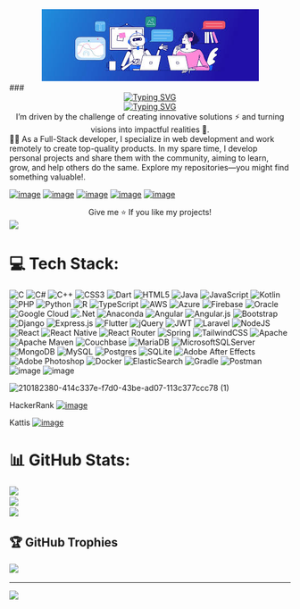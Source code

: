 <div width="100%" align="center"><a href="#"><img src="https://github.com/DanielSemu/DanielSemu/blob/main/banner.png"/></a></div> 
### <div align="center"><a href="#"><img src="https://readme-typing-svg.demolab.com?font=Fira+Code&weight=600&size=25&pause=1000&multiline=true&width=345&height=40&lines=Hi+%F0%9F%91%8B%F0%9F%8F%BB%2C+I'm+Daniel Semu+" alt="Typing SVG" /></a>
</div> 
 <div align="center"> <a href="#"><img src="https://readme-typing-svg.demolab.com?font=Fira+Code&pause=1000&multiline=true&width=735&height=60&lines=Innovative+Full-Stack+Developer+Crafting+Seamless+and+Scalable+Web+Solutions+for+Enhanced+User+Experiences" alt="Typing SVG" /></a></div>
<div align="center"> I’m driven by the challenge of creating innovative solutions ⚡ and turning visions into impactful realities 🚀.</div>
👨‍💻 As a Full-Stack developer, I specialize in web development and work remotely to create top-quality products. In my spare time, I develop personal projects and share them with the community, aiming to learn, grow, and help others do the same. Explore my repositories—you might find something valuable!.


<!--
**Benawi/Benawi** is a ✨ _special_ ✨ repository because its `README.md` (this file) appears on your GitHub profile.

Here are some ideas to get you started:

- 🔭 I’m currently working on ...
- 🌱 I’m currently learning ...
- 👯 I’m looking to collaborate on ...
- 🤔 I’m looking for help with ...
- 💬 Ask me about ...
- 📫 How to reach me: ...
- 😄 Pronouns: ...
- ⚡ Fun fact: ...
--> 
[![image](https://user-images.githubusercontent.com/21217148/210181196-e06aabd4-57e9-430d-9c75-f550f478321c.png)](https://www.linkedin.com/in/daniel-semu-325579272/) 
[![image](https://user-images.githubusercontent.com/21217148/210183603-9e7ef12d-4452-4120-90a0-e9b31258e891.png)](https://github.com/DanielSemu)
[![image](https://user-images.githubusercontent.com/21217148/210182990-23401631-264d-4802-acc2-0e085293d98c.png)](https://github.com/DanielSemu)
[![image](https://user-images.githubusercontent.com/21217148/210182994-3851b187-b63f-4bf1-aeef-4bb10120c1b4.png)](https://github.com/DanielSemu)
[![image](https://user-images.githubusercontent.com/21217148/210182997-8d554efb-58b2-460b-a858-06a40905e1cd.png)](https://github.com/DanielSemu)
<!--[![](https://visitcount.itsvg.in/api?id=Benawi&label=Profile%20Views&color=3&icon=5&pretty=false)](https://visitcount.itsvg.in)

-->
<div align="center">Give me ⭐️ If you like my projects!</div>
<a href="#">
  <img src="https://visitcount.itsvg.in/api?id=Benawi&label=Profile%20Views&color=3&icon=5&pretty=false" />
</a>

# 💻 Tech Stack:
![C](https://img.shields.io/badge/c-%2300599C.svg?style=for-the-badge&logo=c&logoColor=white) ![C#](https://img.shields.io/badge/c%23-%23239120.svg?style=for-the-badge&logo=c-sharp&logoColor=white) ![C++](https://img.shields.io/badge/c++-%2300599C.svg?style=for-the-badge&logo=c%2B%2B&logoColor=white) ![CSS3](https://img.shields.io/badge/css3-%231572B6.svg?style=for-the-badge&logo=css3&logoColor=white) ![Dart](https://img.shields.io/badge/dart-%230175C2.svg?style=for-the-badge&logo=dart&logoColor=white) ![HTML5](https://img.shields.io/badge/html5-%23E34F26.svg?style=for-the-badge&logo=html5&logoColor=white) ![Java](https://img.shields.io/badge/java-%23ED8B00.svg?style=for-the-badge&logo=java&logoColor=white) ![JavaScript](https://img.shields.io/badge/javascript-%23323330.svg?style=for-the-badge&logo=javascript&logoColor=%23F7DF1E) ![Kotlin](https://img.shields.io/badge/kotlin-%230095D5.svg?style=for-the-badge&logo=kotlin&logoColor=white) ![PHP](https://img.shields.io/badge/php-%23777BB4.svg?style=for-the-badge&logo=php&logoColor=white) ![Python](https://img.shields.io/badge/python-3670A0?style=for-the-badge&logo=python&logoColor=ffdd54) ![R](https://img.shields.io/badge/r-%23276DC3.svg?style=for-the-badge&logo=r&logoColor=white) ![TypeScript](https://img.shields.io/badge/typescript-%23007ACC.svg?style=for-the-badge&logo=typescript&logoColor=white) ![AWS](https://img.shields.io/badge/AWS-%23FF9900.svg?style=for-the-badge&logo=amazon-aws&logoColor=white) ![Azure](https://img.shields.io/badge/azure-%230072C6.svg?style=for-the-badge&logo=azure-devops&logoColor=white) ![Firebase](https://img.shields.io/badge/firebase-%23039BE5.svg?style=for-the-badge&logo=firebase) ![Oracle](https://img.shields.io/badge/Oracle-F80000?style=for-the-badge&logo=oracle&logoColor=white) ![Google Cloud](https://img.shields.io/badge/Google%20Cloud-%234285F4.svg?style=for-the-badge&logo=google-cloud&logoColor=white) ![.Net](https://img.shields.io/badge/.NET-5C2D91?style=for-the-badge&logo=.net&logoColor=white) ![Anaconda](https://img.shields.io/badge/Anaconda-%2344A833.svg?style=for-the-badge&logo=anaconda&logoColor=white) ![Angular](https://img.shields.io/badge/angular-%23DD0031.svg?style=for-the-badge&logo=angular&logoColor=white) ![Angular.js](https://img.shields.io/badge/angular.js-%23E23237.svg?style=for-the-badge&logo=angularjs&logoColor=white) ![Bootstrap](https://img.shields.io/badge/bootstrap-%23563D7C.svg?style=for-the-badge&logo=bootstrap&logoColor=white) ![Django](https://img.shields.io/badge/django-%23092E20.svg?style=for-the-badge&logo=django&logoColor=white) ![Express.js](https://img.shields.io/badge/express.js-%23404d59.svg?style=for-the-badge&logo=express&logoColor=%2361DAFB) ![Flutter](https://img.shields.io/badge/Flutter-%2302569B.svg?style=for-the-badge&logo=Flutter&logoColor=white) ![jQuery](https://img.shields.io/badge/jquery-%230769AD.svg?style=for-the-badge&logo=jquery&logoColor=white) ![JWT](https://img.shields.io/badge/JWT-black?style=for-the-badge&logo=JSON%20web%20tokens) ![Laravel](https://img.shields.io/badge/laravel-%23FF2D20.svg?style=for-the-badge&logo=laravel&logoColor=white) ![NodeJS](https://img.shields.io/badge/node.js-6DA55F?style=for-the-badge&logo=node.js&logoColor=white) ![React](https://img.shields.io/badge/react-%2320232a.svg?style=for-the-badge&logo=react&logoColor=%2361DAFB) ![React Native](https://img.shields.io/badge/react_native-%2320232a.svg?style=for-the-badge&logo=react&logoColor=%2361DAFB) ![React Router](https://img.shields.io/badge/React_Router-CA4245?style=for-the-badge&logo=react-router&logoColor=white) ![Spring](https://img.shields.io/badge/spring-%236DB33F.svg?style=for-the-badge&logo=spring&logoColor=white) ![TailwindCSS](https://img.shields.io/badge/tailwindcss-%2338B2AC.svg?style=for-the-badge&logo=tailwind-css&logoColor=white) ![Apache](https://img.shields.io/badge/apache-%23D42029.svg?style=for-the-badge&logo=apache&logoColor=white) ![Apache Maven](https://img.shields.io/badge/Apache%20Maven-C71A36?style=for-the-badge&logo=Apache%20Maven&logoColor=white) ![Couchbase](https://img.shields.io/badge/Couchbase-EA2328?style=for-the-badge&logo=couchbase&logoColor=white) ![MariaDB](https://img.shields.io/badge/MariaDB-003545?style=for-the-badge&logo=mariadb&logoColor=white) ![MicrosoftSQLServer](https://img.shields.io/badge/Microsoft%20SQL%20Sever-CC2927?style=for-the-badge&logo=microsoft%20sql%20server&logoColor=white) ![MongoDB](https://img.shields.io/badge/MongoDB-%234ea94b.svg?style=for-the-badge&logo=mongodb&logoColor=white) ![MySQL](https://img.shields.io/badge/mysql-%2300f.svg?style=for-the-badge&logo=mysql&logoColor=white) ![Postgres](https://img.shields.io/badge/postgres-%23316192.svg?style=for-the-badge&logo=postgresql&logoColor=white) ![SQLite](https://img.shields.io/badge/sqlite-%2307405e.svg?style=for-the-badge&logo=sqlite&logoColor=white) ![Adobe After Effects](https://img.shields.io/badge/Adobe%20After%20Effects-9999FF.svg?style=for-the-badge&logo=Adobe%20After%20Effects&logoColor=white) ![Adobe Photoshop](https://img.shields.io/badge/adobephotoshop-%2331A8FF.svg?style=for-the-badge&logo=adobephotoshop&logoColor=white) ![Docker](https://img.shields.io/badge/docker-%230db7ed.svg?style=for-the-badge&logo=docker&logoColor=white) ![ElasticSearch](https://img.shields.io/badge/-ElasticSearch-005571?style=for-the-badge&logo=elasticsearch) ![Gradle](https://img.shields.io/badge/Gradle-02303A.svg?style=for-the-badge&logo=Gradle&logoColor=white) ![Postman](https://img.shields.io/badge/Postman-FF6C37?style=for-the-badge&logo=postman&logoColor=white)
![image](https://user-images.githubusercontent.com/21217148/210184083-e682aa5a-6ad1-484e-bc65-0d26902716c5.png)
![image](https://user-images.githubusercontent.com/21217148/210184090-22369fec-bf07-460e-9f1e-fe9aeafc1bed.png)



![210182380-414c337e-f7d0-43be-ad07-113c377ccc78 (1)](https://user-images.githubusercontent.com/21217148/210182928-97ec5a3f-36ff-45c2-8161-5010634673c4.png)


HackerRank [![image](https://user-images.githubusercontent.com/21217148/210185232-debc2cf3-6cee-41ba-9300-e10f4bb83419.png)](https://www.hackerrank.com/danielsemu)

Kattis [![image](https://user-images.githubusercontent.com/21217148/210185232-debc2cf3-6cee-41ba-9300-e10f4bb83419.png)](https://www.hackerrank.com/danielsemu)




# 📊 GitHub Stats:
![](https://github-readme-stats.vercel.app/api?username=danielsemu&theme=react&hide_border=false&include_all_commits=false&count_private=false)<br/>
![](https://github-readme-streak-stats.herokuapp.com/?user=danielsemu&theme=react&hide_border=false)<br/>
![](https://github-readme-stats.vercel.app/api/top-langs/?username=danielsemu&theme=react&hide_border=false&include_all_commits=false&count_private=false&layout=compact)

## 🏆 GitHub Trophies
![](https://github-profile-trophy.vercel.app/?username=danielsemu&theme=radical&no-frame=false&no-bg=true&margin-w=4)

---
<a href="#">
  <img src="https://visitcount.itsvg.in/api?id=danielsemu&label=Profile%20Views&color=3&icon=5&pretty=false" />
</a>

<!-- Proudly created with GPRM ( https://gprm.itsvg.in ) -->

